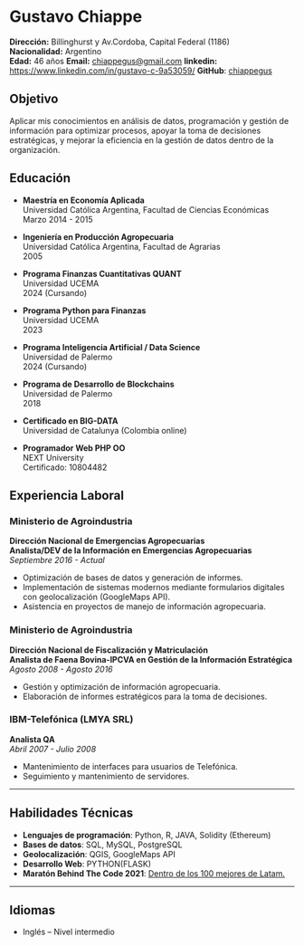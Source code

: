 # Gustavo Chiappe

**Dirección:** Billinghurst y Av.Cordoba, Capital Federal (1186)  
**Nacionalidad:** Argentino  
**Edad:** 46 años 
**Email:** chiappegus@gmail.com
**linkedin:** https://www.linkedin.com/in/gustavo-c-9a53059/
**GitHub**: [chiappegus](https://github.com/chiappegus/CV-Gustavo-Chiappe)

## Objetivo  

Aplicar mis conocimientos en análisis de datos, programación y gestión de información para optimizar procesos, apoyar la toma de decisiones estratégicas, y mejorar la eficiencia en la gestión de datos dentro de la organización.


## Educación

- **Maestría en Economía Aplicada**  
  Universidad Católica Argentina, Facultad de Ciencias Económicas  
  Marzo 2014 - 2015

- **Ingeniería en Producción Agropecuaria**  
  Universidad Católica Argentina, Facultad de Agrarias  
  2005

- **Programa Finanzas Cuantitativas QUANT**  
  Universidad UCEMA  
  2024 (Cursando)

- **Programa Python para Finanzas**  
  Universidad UCEMA  
  2023

- **Programa Inteligencia Artificial / Data Science**  
  Universidad de Palermo  
  2024 (Cursando)

- **Programa de Desarrollo de Blockchains**  
  Universidad de Palermo  
  2018

- **Certificado en BIG-DATA**  
  Universidad de Catalunya (Colombia online)

- **Programador Web PHP OO**  
  NEXT University  
  Certificado: 10804482

## Experiencia Laboral

### Ministerio de Agroindustria  
**Dirección Nacional de Emergencias Agropecuarias**  
**Analista/DEV de la Información en Emergencias Agropecuarias**  
_Septiembre 2016 - Actual_  
- Optimización de bases de datos y generación de informes.  
- Implementación de sistemas modernos mediante formularios digitales con geolocalización (GoogleMaps API).  
- Asistencia en proyectos de manejo de información agropecuaria.

### Ministerio de Agroindustria  
**Dirección Nacional de Fiscalización y Matriculación**  
**Analista de Faena Bovina-IPCVA en Gestión de la Información Estratégica**  
_Agosto 2008 - Agosto 2016_  
- Gestión y optimización de información agropecuaria.  
- Elaboración de informes estratégicos para la toma de decisiones.

### IBM-Telefónica (LMYA SRL)  
**Analista QA**  
_Abril 2007 - Julio 2008_  
- Mantenimiento de interfaces para usuarios de Telefónica.  
- Seguimiento y mantenimiento de servidores.

---

## Habilidades Técnicas  
- **Lenguajes de programación**: Python, R, JAVA, Solidity (Ethereum)  
- **Bases de datos**: SQL, MySQL, PostgreSQL  
- **Geolocalización**: QGIS, GoogleMaps API  
- **Desarrollo Web**: PYTHON(FLASK)  
- **Maratón Behind The Code 2021**: [Dentro de los 100 mejores de Latam.](https://github.com/maratonadev-la)

---

## Idiomas  
- Inglés – Nivel intermedio  

